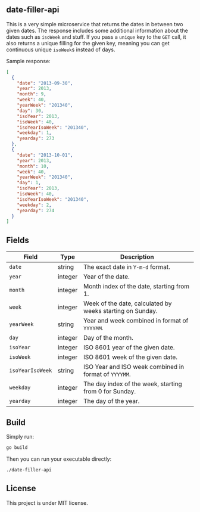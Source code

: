 ## date-filler-api
This is a very simple microservice that returns the dates in between two given dates. The response includes some additional information about the dates such as `isoWeek` and stuff. If you pass a `unique` key to the `GET` call, it also returns a unique filling for the given key, meaning you can get continuous unique `isoWeek`s instead of days.

Sample response:
```json
[
  {
    "date": "2013-09-30",
    "year": 2013,
    "month": 9,
    "week": 40,
    "yearWeek": "201340",
    "day": 30,
    "isoYear": 2013,
    "isoWeek": 40,
    "isoYearIsoWeek": "201340",
    "weekday": 1,
    "yearday": 273
  },
  {
    "date": "2013-10-01",
    "year": 2013,
    "month": 10,
    "week": 40,
    "yearWeek": "201340",
    "day": 1,
    "isoYear": 2013,
    "isoWeek": 40,
    "isoYearIsoWeek": "201340",
    "weekday": 2,
    "yearday": 274
  }
]
```

## Fields
|Field|Type|Description|
|---|---|---|
|`date` | string | The exact date in `Y-m-d` format.|
|`year` | integer | Year of the date.|
|`month` | integer | Month index of the date, starting from 1.|
|`week` | integer | Week of the date, calculated by weeks starting on Sunday. |
|`yearWeek` | string | Year and week combined in format of `YYYYMM`. |
|`day` | integer | Day of the month.|
|`isoYear` | integer | ISO 8601 year of the given date.|
|`isoWeek` | integer | ISO 8601 week of the given date.|
|`isoYearIsoWeek` | string | ISO Year and ISO week combined in format of `YYYYMM`.|
|`weekday` | integer | The day index of the week, starting from 0 for Sunday. |
|`yearday` | integer | The day of the year. |

## Build
Simply run:
```bash
go build
```

Then you can run your executable directly:
```bash
./date-filler-api
```

## License
This project is under MIT license.
